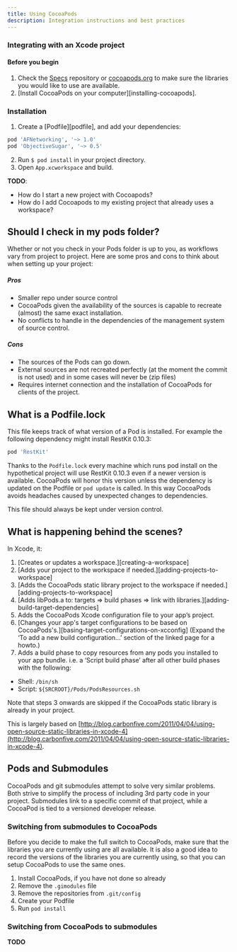 ```yaml
---
title: Using CocoaPods
description: Integration instructions and best practices
---
```


### Integrating with an Xcode project

#### Before you begin

1. Check the [Specs](http://github.com/CocoaPods/Specs) repository or [cocoapods.org](http://cocoapods.org) to make sure the libraries you would like to use are available.
2. [Install CocoaPods on your computer][installing-cocoapods].

### Installation

1. Create a [Podfile][podfile], and add your dependencies:

```ruby
pod 'AFNetworking', '~> 1.0'  
pod 'ObjectiveSugar', '~> 0.5'
```

2. Run `$ pod install` in your project directory.
3. Open `App.xcworkspace` and build.

**TODO**:

- How do I start a new project with Cocoapods?
- How do I add Cocoapods to my existing project that already uses a workspace?

## Should I check in my pods folder?

Whether or not you check in your Pods folder is up to you, as workflows vary from project to project. Here are some pros and cons to think about when setting up your project:

##### Pros

- Smaller repo under source control
- CocoaPods given the availability of the sources is capable to recreate (almost) the same exact installation. 
- No conflicts to handle in the dependencies of the management system of source control.

##### Cons

- The sources of the Pods can go down.
- External sources are not recreated perfectly (at the moment the commit is not used) and in some cases will never be (zip files)
- Requires internet connection and the installation of CocoaPods for clients of the project.

## What is a Podfile.lock

This file keeps track of what version of a Pod is installed. For example the
following dependency might install RestKit 0.10.3:

```ruby
pod 'RestKit'
```

Thanks to the `Podfile.lock` every machine which runs pod install on the
hypothetical project will use RestKit 0.10.3 even if a newer version is
available. CocoaPods will honor this version unless the dependency is updated
on the Podfile or `pod update` is called. In this way CocoaPods avoids headaches
caused by unexpected changes to dependencies.

This file should always be kept under version control.

## What is happening behind the scenes?

In Xcode, it:

1. [Creates or updates a workspace.][creating-a-workspace]
2. [Adds your project to the workspace if needed.][adding-projects-to-workspace]
3. [Adds the CocoaPods static library project to the workspace if needed.][adding-projects-to-workspace]
4. [Adds libPods.a to: targets => build phases => link with libraries.][adding-build-target-dependencies]
5. Adds the CocoaPods Xcode configuration file to your app’s project.
6. [Changes your app's target configurations to be based on CocoaPods's.][basing-target-configurations-on-xcconfig] (Expand the ‘To add a new build configuration…’ section of the linked page for a howto.)
7. Adds a build phase to copy resources from any pods you installed to your app bundle. i.e. a ‘Script build phase’ after all other build phases with the following:
  * Shell: `/bin/sh`
  * Script: `${SRCROOT}/Pods/PodsResources.sh`

Note that steps 3 onwards are skipped if the CocoaPods static library is already in your project.

This is largely based on [http://blog.carbonfive.com/2011/04/04/using-open-source-static-libraries-in-xcode-4](http://blog.carbonfive.com/2011/04/04/using-open-source-static-libraries-in-xcode-4).  

## Pods and Submodules

CocoaPods and git submodules attempt to solve very similar problems. Both strive to simplify the process of including 3rd party code in your project. Submodules link to a specific commit of that project, while a CocoaPod is tied to a versioned developer release.

### Switching from submodules to CocoaPods

Before you decide to make the full switch to CocoaPods, make sure that the libraries you are currently using are all available. It is also a good idea to record the versions of the libraries you are currently using, so that you can setup CocoaPods to use the same ones.

1. Install CocoaPods, if you have not done so already
2. Remove the `.gimodules` file
3. Remove the repositories from `.git/config`
4. Create your Podfile
5. Run `pod install`

### Switching from CocoaPods to submodules

**TODO**